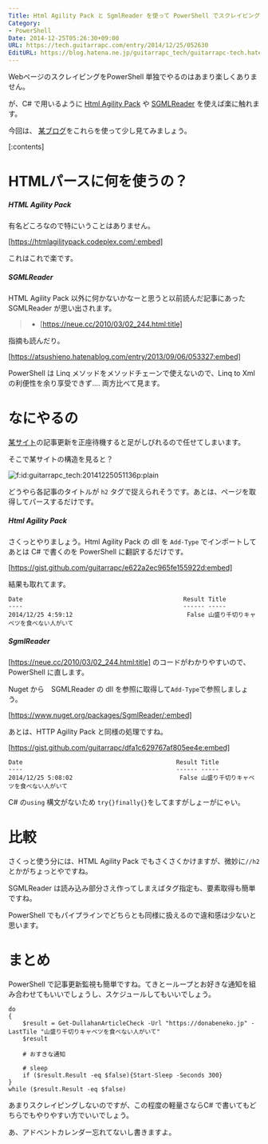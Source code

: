 ```yaml
---
Title: Html Agility Pack と SgmlReader を使って PowerShell でスクレイピングしてみる
Category:
- PowerShell
Date: 2014-12-25T05:26:30+09:00
URL: https://tech.guitarrapc.com/entry/2014/12/25/052630
EditURL: https://blog.hatena.ne.jp/guitarrapc_tech/guitarrapc-tech.hatenablog.com/atom/entry/8454420450077969732
---
```


WebページのスクレイピングをPowerShell 単独でやるのはあまり楽しくありません。

が、C# で用いるように [Html Agility Pack](https://htmlagilitypack.codeplex.com/) や [SGMLReader](https://www.nuget.org/packages/SgmlReader/) を使えば楽に触れます。

今回は、 [某ブログ](https://donabeneko.jp/)をこれらを使って少し見てみましょう。


[:contents]

# HTMLパースに何を使うの？

##### HTML Agility Pack

有名どころなので特にいうことはありません。

[https://htmlagilitypack.codeplex.com/:embed]

これはこれで楽です。

##### SGMLReader

HTML Agility Pack 以外に何かないかなーと思うと以前読んだ記事にあった SGMLReader が思い出されます。


> - [https://neue.cc/2010/03/02_244.html:title]

指摘も読んだり。

[https://atsushieno.hatenablog.com/entry/2013/09/06/053327:embed]

PowerShell は Linq メソッドをメソッドチェーンで使えないので、Linq to Xml の利便性を余り享受できず.... 両方比べて見ます。

# なにやるの

[某サイト](https://donabeneko.jp/)の記事更新を正座待機すると足がしびれるので任せてしまいます。

そこで某サイトの構造を見ると？

<p><span itemscope itemtype="https://schema.org/Photograph"><img src="https://cdn-ak.f.st-hatena.com/images/fotolife/g/guitarrapc_tech/20141225/20141225051136.png" alt="f:id:guitarrapc_tech:20141225051136p:plain" title="f:id:guitarrapc_tech:20141225051136p:plain" class="hatena-fotolife" itemprop="image"></span></p>

どうやら各記事のタイトルが ```h2``` タグで捉えられそうです。あとは、ページを取得してパースするだけです。

##### Html Agility Pack

さくっとやりましょう。Html Agility Pack の dll を ```Add-Type``` でインポートしてあとは C# で書くのを PowerShell に翻訳するだけです。

[https://gist.github.com/guitarrapc/e622a2ec965fe155922d:embed]

結果も取れてます。

```
Date                                             Result Title
----                                             ------ -----
2014/12/25 4:59:12                                False 山盛り千切りキャベツを食べない人がいて
```

##### SgmlReader

[https://neue.cc/2010/03/02_244.html:title] のコードがわかりやすいので、PowerShell に直します。

Nuget から　SGMLReader の dll を参照に取得して```Add-Type```で参照しましょう。

[https://www.nuget.org/packages/SgmlReader/:embed]

あとは、HTTP Agility Pack と同様の処理ですね。

[https://gist.github.com/guitarrapc/dfa1c629767af805ee4e:embed]

```
Date                                           Result Title
----                                           ------ -----
2014/12/25 5:08:02                              False 山盛り千切りキャベツを食べない人がいて
```

C# の```using``` 構文がないため ```try{}finally{}```をしてますがしょーがにゃい。

# 比較

さくっと使う分には、HTML Agility Pack でもさくさくかけますが、微妙に```//h2``` とかがちょっとやですね。

SGMLReader は読み込み部分さえ作ってしまえばタグ指定も、要素取得も簡単ですね。

PowerShell でもパイプラインでどちらとも同様に扱えるので違和感は少ないと思います。

# まとめ

PowerShell で記事更新監視も簡単ですね。てきとーループとお好きな通知を組み合わせてもいいでしょうし、スケジュールしてもいいでしょう。

```
do
{
    $result = Get-DullahanArticleCheck -Url "https://donabeneko.jp" -LastTile "山盛り千切りキャベツを食べない人がいて"
    $result

    # おすきな通知

    # sleep
    if ($result.Result -eq $false){Start-Sleep -Seconds 300}
}
while ($result.Result -eq $false)
```

あまりスクレイピングしないのですが、この程度の軽量さならC# で書いてもどちらでもやりやすい方でいいでしょう。

あ、アドベントカレンダー忘れてないし書きますよ。

